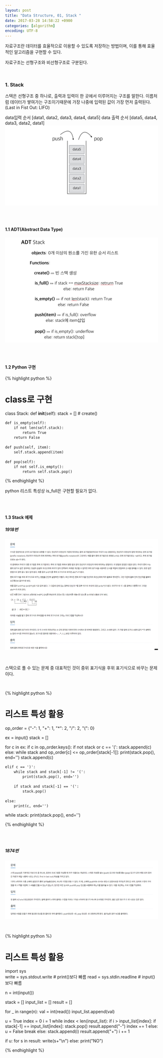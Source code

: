 ```yaml
---
layout: post
title: "Data Structure, 01, Stack "
date: 2017-03-28 14:58:22 +0900
categories: [algorithm]
encoding: UTF-8
---
```


자료구조란 데이터를 효율적으로 이용할 수 있도록 저장하는 방법이며,
이를 통해 효율적인 알고리즘을 구현할 수 있다. 

자료구조는 선형구조와 비선형구조로 구분된다. 

<br/>


### 1. Stack

스택은 선형구조 중 하나로, 출력과 입력이 한 곳에서 이루어지는 구조를 말한다. 이름처럼 데이터가 쌓여가는 구조이기때문에 가장 나중에 입력된
값이 가장 먼저 출력된다.(Last in Fist Out: LIFO)

data입력 순서 [data1, data2, data3, data4, data5]
data 출력 순서 [data5, data4, data3, data2, data1]
![branch Image](https://raw.githubusercontent.com/lee-seul/lee-seul.github.com/master/static/img/_posts/stack_small.png)


<br/>
<br/>

#### 1.1 ADT(Abstract Data Type)

![branch Image](https://raw.githubusercontent.com/lee-seul/lee-seul.github.com/master/static/img/_posts/stackADT_small.png)


<br/>
<br/>


#### 1.2 Python 구현

{% highlight python %}

# class로 구현

class Stack:
    def __init__(self):
        stack = [] # create()

    def is_empty(self):
        if not len(self.stack):
            return True
        return False
    
    def push(self, item):
        self.stack.append(item) 

    def pop(self):
        if not self.is_empty():
            return self.stack.pop()


{% endhighlight %}

python 리스트 특성상 is_full은 구현할 필요가 없다. 

<br/>
<br/>


#### 1.3 Stack 예제

##### 1918번

![branch Image](https://raw.githubusercontent.com/lee-seul/lee-seul.github.com/master/static/img/_posts/stack01.png)

<br/>

스택으로 풀 수 있는 문제 중 대표적인 것이 중위 표기식을 후위 표기식으로
바꾸는 문제이다. 

<br/>

{% highlight python %}

# 리스트 특성 활용

op_order = {"-": 1, "+": 1, "*": 2, "/": 2, "(": 0}

ex = input()
stack = []

for c in ex:
    if c in op_order.keys():
        if not stack or c == '(':
            stack.append(c)
        else:
            while stack and op_order[c] <= op_order[stack[-1]]:
                print(stack.pop(), end='')
            stack.append(c)
    
    elif c == ')':
        while stack and stack[-1] != '(':
            print(stack.pop(), end='')

        if stack and stack[-1] == '(':
            stack.pop()

    else:
        print(c, end='')     

while stack:
    print(stack.pop(), end='')


{% endhighlight %}



<br/>
<br/>


##### 1874번

![branch Image](https://raw.githubusercontent.com/lee-seul/lee-seul.github.com/master/static/img/_posts/stack02.png)

<br/>

{% highlight python %}

# 리스트 특성 활용

import sys  
write = sys.stdout.write # print()보다 빠름
read = sys.stdin.readline # input()보다 빠름

n = int(input())

stack = []
input_list = []
result = []

for _ in range(n):
    val = int(read())
    input_list.append(val)

u = True
index = 0
i = 1
while index < len(input_list):
    if i > input_list[index]:
        if stack[-1] == input_list[index]:
            stack.pop()
            result.append("-")
            index += 1
        else:
            u = False
            break
    else:
        stack.append(i)
        result.append("+")
        i += 1

if u:
    for s in result:
        write(s+"\n")
else:
    print("NO")


{% endhighlight %}



<br/>
<br/>



